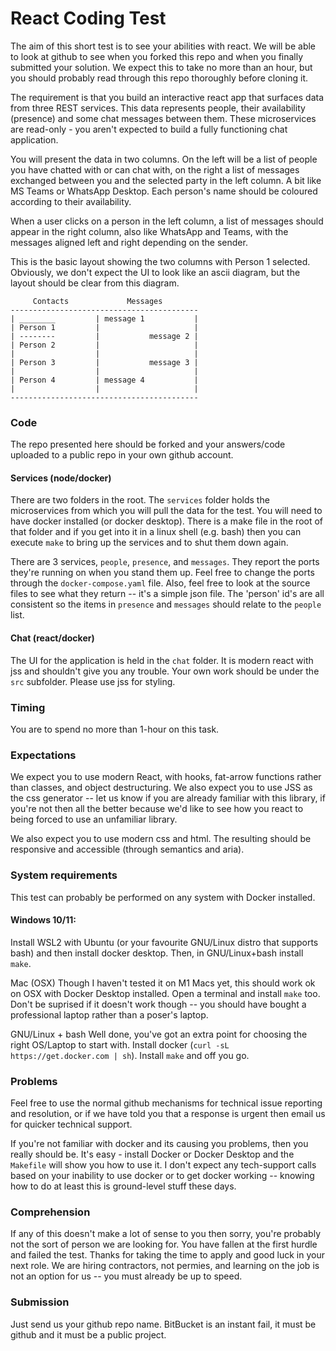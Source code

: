 # React Coding Test

The aim of this short test is to see your abilities with react. We will be able to look at github to see when you forked this repo and when you finally submitted your solution. We expect this to take no more than an hour, but you should probably read through this repo thoroughly before cloning it.

The requirement is that you build an interactive react app that surfaces data from three REST services. This data represents people, their availability (presence) and some chat messages between them. These microservices are read-only - you aren't expected to build a fully functioning chat application.

You will present the data in two columns. On the left will be a list of people you have chatted with or can chat with, on the right a list of messages exchanged between you and the selected party in the left column. A bit like MS Teams or WhatsApp Desktop. Each person's name should be coloured according to their availability.

When a user clicks on a person in the left column, a list of messages should appear in the right column, also like WhatsApp and Teams, with the messages aligned left and right depending on the sender.

This is the basic layout showing the two columns with Person 1 selected. Obviously, we don't expect the UI to look like an ascii diagram, but the layout should be clear from this diagram.

```
     Contacts             Messages
------------------------------------------
| ________         | message 1           |
| Person 1         |                     |
| --------         |           message 2 |
| Person 2         |                     |
|                  |                     |
| Person 3         |           message 3 |
|                  |                     |
| Person 4         | message 4           |
|                  |                     |
------------------------------------------
```

### Code
The repo presented here should be forked and your answers/code uploaded to a public repo in your own github account.

#### Services (node/docker)
There are two folders in the root. The `services` folder holds the microservices from which you will pull the data for the test. You will need to have docker installed (or docker desktop). There is a make file in the root of that folder and if you get into it in a linux shell (e.g. bash) then you can execute `make` to bring up the services and to shut them down again. 

There are 3 services, `people`, `presence`, and `messages`. They report the ports they're running on when you stand them up. Feel free to change the ports through the `docker-compose.yaml` file. Also, feel free to look at the source files to see what they return -- it's a simple json file. The 'person' id's are all consistent so the items in `presence` and `messages` should relate to the `people` list.

#### Chat (react/docker)
The UI for the application is held in the `chat` folder. It is modern react with jss and shouldn't give you any trouble. Your own work should be under the `src` subfolder. Please use jss for styling.

### Timing
You are to spend no more than 1-hour on this task.

### Expectations
We expect you to use modern React, with hooks, fat-arrow functions rather than classes, and object destructuring. We also expect you to use JSS as the css generator -- let us know if you are already familiar with this library, if you're not then all the better because we'd like to see how you react to being forced to use an unfamiliar library.

We also expect you to use modern css and html. The resulting should be responsive and accessible (through semantics and aria).

### System requirements
This test can probably be performed on any system with Docker installed.

#### Windows 10/11:
Install WSL2 with Ubuntu (or your favourite GNU/Linux distro that supports bash) and then install docker desktop. Then, in GNU/Linux+bash install `make`. 

Mac (OSX)
Though I haven't tested it on M1 Macs yet, this should work ok on OSX with Docker Desktop installed. Open a terminal and install `make` too. Don't be suprised if it doesn't work though -- you should have bought a professional laptop rather than a poser's laptop.

GNU/Linux + bash
Well done, you've got an extra point for choosing the right OS/Laptop to start with. Install docker (`curl -sL https://get.docker.com | sh`). Install `make` and off you go.

### Problems
Feel free to use the normal github mechanisms for technical issue reporting and resolution, or if we have told you that a response is urgent then email us for quicker technical support.

If you're not familiar with docker and its causing you problems, then you really should be. It's easy - install Docker or Docker Desktop and the `Makefile` will show you how to use it. I don't expect any tech-support calls based on your inability to use docker or to get docker working -- knowing how to do at least this is ground-level stuff these days.

### Comprehension
If any of this doesn't make a lot of sense to you then sorry, you're probably not the sort of person we are looking for. You have fallen at the first hurdle and failed the test. Thanks for taking the time to apply and good luck in your next role. We are hiring contractors, not permies, and learning on the job is not an option for us -- you must already be up to speed.

### Submission
Just send us your github repo name. BitBucket is an instant fail, it must be github and it must be a public project.